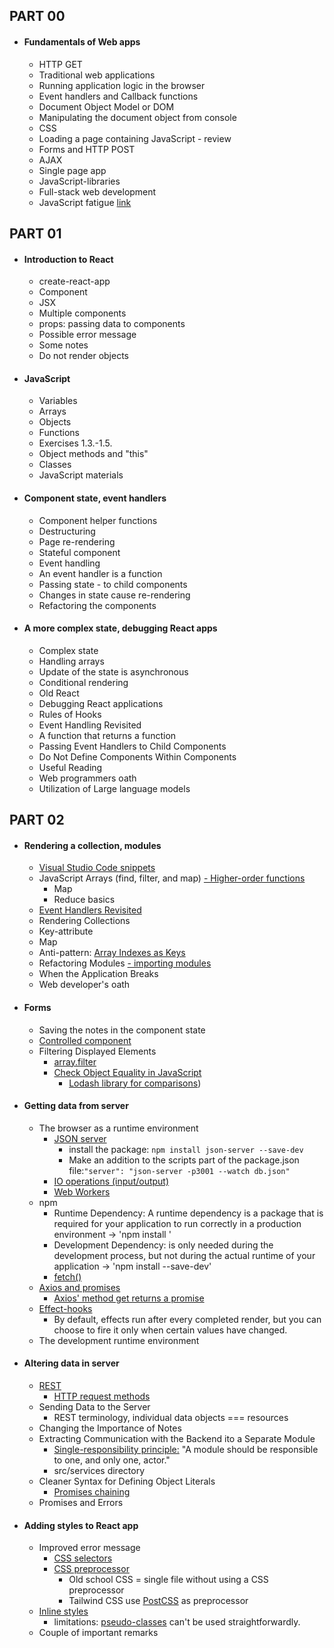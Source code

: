 ## PART 00

- #### Fundamentals of Web apps
  - HTTP GET
  - Traditional web applications
  - Running application logic in the browser
  - Event handlers and Callback functions
  - Document Object Model or DOM
  - Manipulating the document object from console
  - CSS
  - Loading a page containing JavaScript - review
  - Forms and HTTP POST
  - AJAX
  - Single page app
  - JavaScript-libraries
  - Full-stack web development
  - JavaScript fatigue [link](https://auth0.com/blog/how-to-manage-javascript-fatigue/)

## PART 01

- #### Introduction to React
  - create-react-app
  - Component
  - JSX
  - Multiple components
  - props: passing data to components
  - Possible error message
  - Some notes
  - Do not render objects
- #### JavaScript
  - Variables
  - Arrays
  - Objects
  - Functions
  - Exercises 1.3.-1.5.
  - Object methods and "this"
  - Classes
  - JavaScript materials
- #### Component state, event handlers
  - Component helper functions
  - Destructuring
  - Page re-rendering
  - Stateful component
  - Event handling
  - An event handler is a function
  - Passing state - to child components
  - Changes in state cause re-rendering
  - Refactoring the components
- #### A more complex state, debugging React apps
  - Complex state
  - Handling arrays
  - Update of the state is asynchronous
  - Conditional rendering
  - Old React
  - Debugging React applications
  - Rules of Hooks
  - Event Handling Revisited
  - A function that returns a function
  - Passing Event Handlers to Child Components
  - Do Not Define Components Within Components
  - Useful Reading
  - Web programmers oath
  - Utilization of Large language models

## PART 02

- #### Rendering a collection, modules
  - [Visual Studio Code snippets](https://code.visualstudio.com/docs/editor/userdefinedsnippets#_creating-your-own-snippets)
  - JavaScript Arrays (find, filter, and map)
    [- Higher-order functions](https://www.youtube.com/playlist?list=PL0zVEGEvSaeEd9hlmCXrk5yUyqUag-n84)
    - Map
    - Reduce basics
  - [Event Handlers Revisited](https://fullstackopen.com/en/part1/a_more_complex_state_debugging_react_apps#event-handling-revisited)
  - Rendering Collections
  - Key-attribute
  - Map
  - Anti-pattern: [Array Indexes as Keys](https://robinpokorny.medium.com/index-as-a-key-is-an-anti-pattern-e0349aece318)
  - Refactoring Modules
    [- importing modules](https://developer.mozilla.org/en-US/docs/Web/JavaScript/Reference/Statements/import)
  - When the Application Breaks
  - Web developer's oath
- #### Forms
  - Saving the notes in the component state
  - [Controlled component](https://react.dev/reference/react-dom/components/input#controlling-an-input-with-a-state-variable)
  - Filtering Displayed Elements
    - [array.filter](https://developer.mozilla.org/en-US/docs/Web/JavaScript/Reference/Global_Objects/Array/filter)
    - [Check Object Equality in JavaScript](https://www.joshbritz.co/posts/why-its-so-hard-to-check-object-equality/)
      - [Lodash library for comparisons](https://lodash.com/docs/4.17.15#isEqual))
- #### Getting data from server
  - The browser as a runtime environment
    - [JSON server](https://github.com/typicode/json-server)
      - install the package: `npm install json-server --save-dev`
      - Make an addition to the scripts part of the package.json file:`"server": "json-server -p3001 --watch db.json"`
    - [ IO operations (input/output)](https://en.wikipedia.org/wiki/Input/output)
    - [Web Workers](https://developer.mozilla.org/en-US/docs/Web/API/Web_Workers_API/Using_web_workers)
  - npm
    - Runtime Dependency: A runtime dependency is a package that is required for your application to run correctly in a production environment -> 'npm install <package-name> '
    - Development Dependency: is only needed during the development process, but not during the actual runtime of your application -> 'npm install <package-name> --save-dev'
    - [fetch()](https://developer.mozilla.org/en-US/docs/Web/API/fetch)
  - [Axios and promises](https://github.com/axios/axios)
    - [Axios' method get returns a promise](https://developer.mozilla.org/en-US/docs/Web/JavaScript/Guide/Using_promises)
  - [Effect-hooks](https://react.dev/reference/react/hooks#effect-hooks)
    - By default, effects run after every completed render, but you can choose to fire it only when certain values have changed.
  - The development runtime environment
- #### Altering data in server
  - [REST](https://en.wikipedia.org/wiki/REST)
    - [HTTP request methods](https://developer.mozilla.org/en-US/docs/Web/HTTP/Methods)
  - Sending Data to the Server
    - REST terminology, individual data objects === resources
  - Changing the Importance of Notes
  - Extracting Communication with the Backend ito a Separate Module
    - [Single-responsibility principle:](https://en.wikipedia.org/wiki/Single-responsibility_principle) "A module should be responsible to one, and only one, actor."
    - src/services directory
  - Cleaner Syntax for Defining Object Literals
    - [Promises chaining](https://javascript.info/promise-chaining)
  - Promises and Errors
- #### Adding styles to React app
  - Improved error message
    - [CSS selectors](https://developer.mozilla.org/en-US/docs/Web/CSS/CSS_Selectors)
    - [CSS preprocessor](https://developer.mozilla.org/en-US/docs/Glossary/CSS_preprocessor)
      - Old school CSS = single file without using a CSS preprocessor
      - Tailwind CSS use [PostCSS](https://postcss.org/) as preprocessor
  - [Inline styles](https://react-cn.github.io/react/tips/inline-styles.html)
    -  limitations: [pseudo-classes](https://developer.mozilla.org/en-US/docs/Web/CSS/Pseudo-classes) can't be used straightforwardly.
  - Couple of important remarks
  
